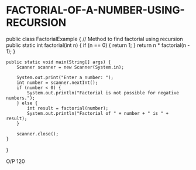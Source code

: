 # FACTORIAL-OF-A-NUMBER-USING-RECURSION
public class FactorialExample {
    // Method to find factorial using recursion
    public static int factorial(int n) {
        if (n == 0) {
            return 1; 
        }
        return n * factorial(n - 1); 
    }

    public static void main(String[] args) {
        Scanner scanner = new Scanner(System.in);

        System.out.print("Enter a number: ");
        int number = scanner.nextInt(); 
        if (number < 0) {
            System.out.println("Factorial is not possible for negative numbers.");
        } else {
            int result = factorial(number); 
            System.out.println("Factorial of " + number + " is " + result);
        }

        scanner.close(); 
    }
}

O/P
120

